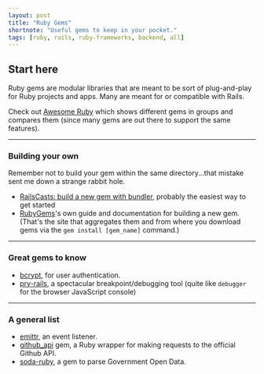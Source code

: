 ```yaml
---
layout: post
title: "Ruby Gems"
shortnote: "Useful gems to keep in your pocket."
tags: [ruby, rails, ruby-frameworks, backend, all]
---
```


## Start here
Ruby gems are modular libraries that are meant to be sort of plug-and-play for Ruby projects and apps. Many are meant for or compatible with Rails.

Check out [Awesome Ruby](https://ruby.libhunt.com/) which shows different gems in groups and compares them (since many gems are out there to support the same features).
<hr>

### Building your own
Remember not to build your gem within the same directory...that mistake sent me down a strange rabbit hole.

* [RailsCasts: build a new gem with bundler](http://railscasts.com/episodes/245-new-gem-with-bundler), probably the easiest way to get started
* [RubyGems](http://guides.rubygems.org/rubygems-basics/)'s own guide and documentation for building a new gem. (That's the site that aggregates them and from where you download gems via the `gem install [gem_name]` command.)

<hr>

### Great gems to know
* [bcrypt](https://github.com/codahale/bcrypt-ruby), for user authentication.
* [pry-rails](https://github.com/rweng/pry-rails), a spectacular breakpoint/debugging tool (quite like `debugger` for the browser JavaScript console)

<hr>

### A general list
* [emittr](https://github.com/talyssonoc/emittr), an event listener.
* [github_api](https://github.com/piotrmurach/github) gem, a Ruby wrapper for making requests to the official Github API.
* [soda-ruby](https://github.com/socrata/soda-ruby), a gem to parse Government Open Data.
